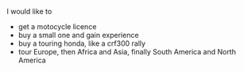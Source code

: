 ---
---

I would like to 

- get a motocycle licence
- buy a small one and gain experience 
- buy a touring honda, like a crf300 rally 
- tour Europe, then Africa and Asia, finally South America and North America 